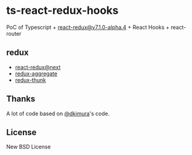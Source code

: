 # ts-react-redux-hooks

PoC of Typescript + react-redux@v7.1.0-alpha.4 + React Hooks + react-router

## redux

- [react-redux@next](https://github.com/reduxjs/react-redux/tree/v7.1.0-alpha.4)
- [redux-aggregate](https://github.com/takefumi-yoshii/redux-aggregate)
- [redux-thunk](https://github.com/reduxjs/redux-thunk)

## Thanks

A lot of code based on [@dkimura](https://github.com/dkimura)'s code.

## License

New BSD License
